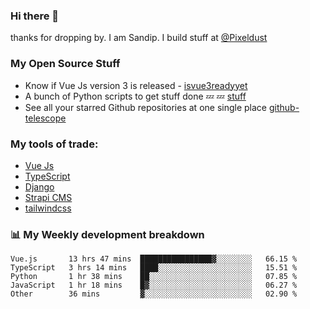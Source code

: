 ### Hi there 👋

thanks for dropping by.
I am Sandip. I build stuff at [@Pixeldust](github.com/pixeldust-in/)

###  **My Open Source Stuff**

 - Know if Vue Js version 3 is released -  [isvue3readyyet](https://github.com/sandiprb/isvue3readyyet)
 - A bunch of Python scripts to get stuff done 💤 💤 [stuff](https://github.com/sandiprb/stuff)
 - See all your starred Github repositories at one single place [github-telescope](https://github.com/sandiprb/github-telescope)



###  **My tools of trade:**
 - [Vue Js](https://github.com/vuejs/vue/)
 - [TypeScript](https://github.com/microsoft/TypeScript)
 - [Django](github.com/django/django)
 - [Strapi CMS](github.com/strapi/strapi)
 - [tailwindcss](https://github.com/tailwindlabs/tailwindcss)


###  📊 **My Weekly development breakdown**
<!--START_SECTION:waka-->
```text
Vue.js       13 hrs 47 mins  ████████████████▓░░░░░░░░   66.15 % 
TypeScript   3 hrs 14 mins   ████░░░░░░░░░░░░░░░░░░░░░   15.51 % 
Python       1 hr 38 mins    ██░░░░░░░░░░░░░░░░░░░░░░░   07.85 % 
JavaScript   1 hr 18 mins    █▓░░░░░░░░░░░░░░░░░░░░░░░   06.27 % 
Other        36 mins         ▓░░░░░░░░░░░░░░░░░░░░░░░░   02.90 % 
```
<!--END_SECTION:waka-->
